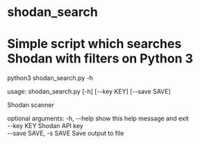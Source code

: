 # shodan_search
# Simple script which searches Shodan with filters on Python 3                
python3 shodan_search.py -h                                


usage: shodan_search.py [-h] [--key KEY] [--save SAVE]

Shodan scanner                                   

optional arguments:
  -h, --help            show this help message and exit                      
  --key KEY             Shodan API key                                  
  --save SAVE, -s SAVE  Save output to file                              

